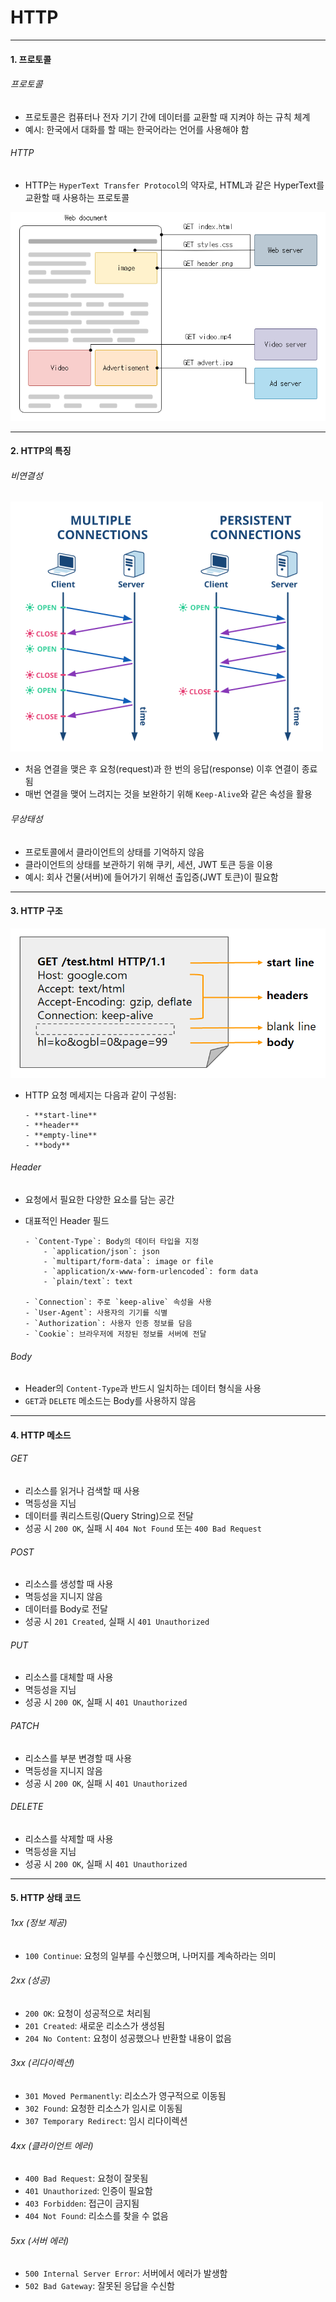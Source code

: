 # HTTP

---

#### 1. 프로토콜

###### 프로토콜

- 프로토콜은 컴퓨터나 전자 기기 간에 데이터를 교환할 때 지켜야 하는 규칙 체계
- 예시: 한국에서 대화를 할 때는 한국어라는 언어를 사용해야 함

###### HTTP

- HTTP는 `HyperText Transfer Protocol`의 약자로, HTML과 같은 HyperText를 교환할 때 사용하는 프로토콜

![alt text](images/http.png)

---

#### 2. HTTP의 특징

###### 비연결성

![alt text](images/connectionless.png)

- 처음 연결을 맺은 후 요청(request)과 한 번의 응답(response) 이후 연결이 종료됨
- 매번 연결을 맺어 느려지는 것을 보완하기 위해 `Keep-Alive`와 같은 속성을 활용

###### 무상태성

- 프로토콜에서 클라이언트의 상태를 기억하지 않음
- 클라이언트의 상태를 보관하기 위해 쿠키, 세션, JWT 토큰 등을 이용
- 예시: 회사 건물(서버)에 들어가기 위해선 출입증(JWT 토큰)이 필요함

---

#### 3. HTTP 구조

![alt text](images/http-structure.png)

- HTTP 요청 메세지는 다음과 같이 구성됨:

      - **start-line**
      - **header**
      - **empty-line**
      - **body**

###### Header

- 요청에서 필요한 다양한 요소를 담는 공간
- 대표적인 Header 필드

      - `Content-Type`: Body의 데이터 타입을 지정
          - `application/json`: json
          - `multipart/form-data`: image or file
          - `application/x-www-form-urlencoded`: form data
          - `plain/text`: text

      - `Connection`: 주로 `keep-alive` 속성을 사용
      - `User-Agent`: 사용자의 기기를 식별
      - `Authorization`: 사용자 인증 정보를 담음
      - `Cookie`: 브라우저에 저장된 정보를 서버에 전달

###### Body

- Header의 `Content-Type`과 반드시 일치하는 데이터 형식을 사용
- `GET`과 `DELETE` 메소드는 Body를 사용하지 않음

---

#### 4. HTTP 메소드

###### GET

- 리소스를 읽거나 검색할 때 사용
- 멱등성을 지님
- 데이터를 쿼리스트링(Query String)으로 전달
- 성공 시 `200 OK`, 실패 시 `404 Not Found` 또는 `400 Bad Request`

###### POST

- 리소스를 생성할 때 사용
- 멱등성을 지니지 않음
- 데이터를 Body로 전달
- 성공 시 `201 Created`, 실패 시 `401 Unauthorized`

###### PUT

- 리소스를 대체할 때 사용
- 멱등성을 지님
- 성공 시 `200 OK`, 실패 시 `401 Unauthorized`

###### PATCH

- 리소스를 부분 변경할 때 사용
- 멱등성을 지니지 않음
- 성공 시 `200 OK`, 실패 시 `401 Unauthorized`

###### DELETE

- 리소스를 삭제할 때 사용
- 멱등성을 지님
- 성공 시 `200 OK`, 실패 시 `401 Unauthorized`

---

#### 5. HTTP 상태 코드

###### 1xx (정보 제공)

- `100 Continue`: 요청의 일부를 수신했으며, 나머지를 계속하라는 의미

###### 2xx (성공)

- `200 OK`: 요청이 성공적으로 처리됨
- `201 Created`: 새로운 리소스가 생성됨
- `204 No Content`: 요청이 성공했으나 반환할 내용이 없음

###### 3xx (리다이렉션)

- `301 Moved Permanently`: 리소스가 영구적으로 이동됨
- `302 Found`: 요청한 리소스가 임시로 이동됨
- `307 Temporary Redirect`: 임시 리다이렉션

###### 4xx (클라이언트 에러)

- `400 Bad Request`: 요청이 잘못됨
- `401 Unauthorized`: 인증이 필요함
- `403 Forbidden`: 접근이 금지됨
- `404 Not Found`: 리소스를 찾을 수 없음

###### 5xx (서버 에러)

- `500 Internal Server Error`: 서버에서 에러가 발생함
- `502 Bad Gateway`: 잘못된 응답을 수신함
